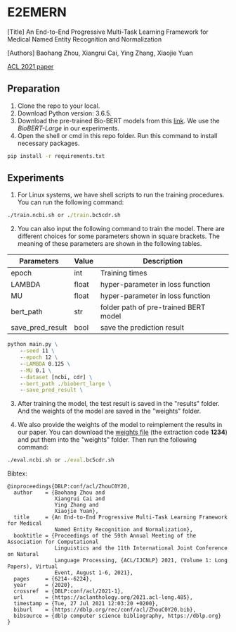 # E2EMERN
[Title] An End-to-End Progressive Multi-Task Learning Framework for Medical Named Entity Recognition and Normalization

[Authors] Baohang Zhou, Xiangrui Cai, Ying Zhang, Xiaojie Yuan

[ACL 2021 paper](https://aclanthology.org/2021.acl-long.485/)

## Preparation
1. Clone the repo to your local.
2. Download Python version: 3.6.5.
3. Download the pre-trained Bio-BERT models from this [link](https://github.com/dmis-lab/biobert). We use the *BioBERT-Large* in our experiments.
4. Open the shell or cmd in this repo folder. Run this command to install necessary packages.
```cmd
pip install -r requirements.txt
```

## Experiments
1. For Linux systems, we have shell scripts to run the training procedures. You can run the following command:
```cmd
./train.ncbi.sh or ./train.bc5cdr.sh
```

2. You can also input the following command to train the model. There are different choices for some parameters shown in square brackets. The meaning of these parameters are shown in the following tables.

|  Parameters | Value | Description|
|  ----  | ----  | ---- |
| epoch | int | Training times |
| LAMBDA | float | hyper-parameter in loss function |
| MU | float | hyper-parameter in loss function |
| bert_path | str | folder path of pre-trained BERT model |
| save_pred_result | bool | save the prediction result |

```cmd
python main.py \
    --seed 11 \
    --epoch 12 \
    --LAMBDA 0.125 \
    --MU 0.1 \
    --dataset [ncbi, cdr] \
    --bert_path ./biobert_large \
    --save_pred_result \
```

3. After training the model, the test result is saved in the "results" folder. And the weights of the model are saved in the "weights" folder.

4. We also provide the weights of the model to reimplement the results in our
paper. You can download the [weights file](https://pan.baidu.com/s/15DLSb2fvgbOiiv0V0ADFNg) (the extraction code **1234**) and put them into the "weights" folder. Then run the following command:
```cmd
./eval.ncbi.sh or ./eval.bc5cdr.sh
```

Bibtex:
```
@inproceedings{DBLP:conf/acl/ZhouC0Y20,
  author    = {Baohang Zhou and
               Xiangrui Cai and
               Ying Zhang and
               Xiaojie Yuan},
  title     = {An End-to-End Progressive Multi-Task Learning Framework for Medical
               Named Entity Recognition and Normalization},
  booktitle = {Proceedings of the 59th Annual Meeting of the Association for Computational
               Linguistics and the 11th International Joint Conference on Natural
               Language Processing, {ACL/IJCNLP} 2021, (Volume 1: Long Papers), Virtual
               Event, August 1-6, 2021},
  pages     = {6214--6224},
  year      = {2020},
  crossref  = {DBLP:conf/acl/2021-1},
  url       = {https://aclanthology.org/2021.acl-long.485},
  timestamp = {Tue, 27 Jul 2021 12:03:20 +0200},
  biburl    = {https://dblp.org/rec/conf/acl/ZhouC0Y20.bib},
  bibsource = {dblp computer science bibliography, https://dblp.org}
}
```
